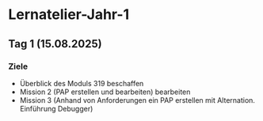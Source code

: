 # Lernatelier-Jahr-1
## Tag 1 (15.08.2025)
### Ziele
 - Überblick des Moduls 319 beschaffen
 - Mission 2 (PAP erstellen und bearbeiten) bearbeiten
 - Mission 3 (Anhand von Anforderungen ein PAP erstellen mit Alternation. Einführung Debugger)
